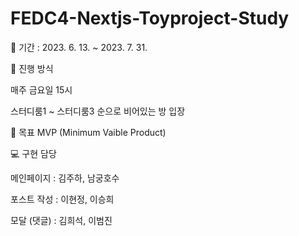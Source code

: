 # FEDC4-Nextjs-Toyproject-Study

📆 기간 : 2023. 6. 13. ~ 2023. 7. 31.

🏃 진행 방식

매주 금요일 15시

스터디룸1 ~ 스터디룸3 순으로 비어있는 방 입장

🥅 목표
MVP (Minimum Vaible Product)


💻 구현 담당

메인페이지 : 김주하, 남궁호수

포스트 작성 : 이현정, 이승희

모달 (댓글) : 김희석, 이범진
